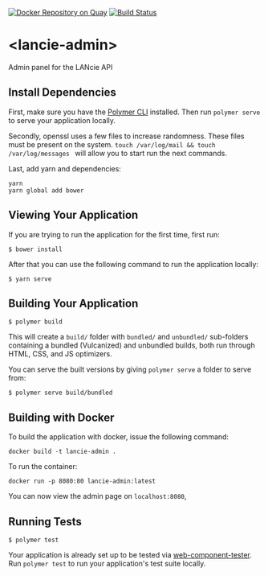 [![Docker Repository on Quay](https://quay.io/repository/areafiftylan/lancie-admin/status "Docker Repository on Quay")](https://quay.io/repository/areafiftylan/lancie-admin) [![Build Status](https://travis-ci.org/AreaFiftyLAN/lancie-admin.svg?branch=master)](https://travis-ci.org/AreaFiftyLAN/lancie-admin)
# \<lancie-admin\>

Admin panel for the LANcie API

## Install Dependencies

First, make sure you have the [Polymer CLI](https://www.npmjs.com/package/polymer-cli) installed. Then run `polymer serve` to serve your application locally.

Secondly, openssl uses a few files to increase randomness. These files must be present on the system. `touch /var/log/mail && touch /var/log/messages
` will allow you to start run the next commands.

Last, add yarn and dependencies:
```
yarn
yarn global add bower
```

## Viewing Your Application

If you are trying to run the application for the first time, first run:

```
$ bower install
```

After that you can use the following command to run the application locally:

```
$ yarn serve
```

## Building Your Application

```
$ polymer build
```

This will create a `build/` folder with `bundled/` and `unbundled/` sub-folders
containing a bundled (Vulcanized) and unbundled builds, both run through HTML,
CSS, and JS optimizers.

You can serve the built versions by giving `polymer serve` a folder to serve
from:

```
$ polymer serve build/bundled
```

## Building with Docker

To build the application with docker, issue the following command:
```
docker build -t lancie-admin .
```

To run the container:
```
docker run -p 8080:80 lancie-admin:latest
```

You can now view the admin page on `localhost:8080`,

## Running Tests

```
$ polymer test
```

Your application is already set up to be tested via [web-component-tester](https://github.com/Polymer/web-component-tester). Run `polymer test` to run your application's test suite locally.
